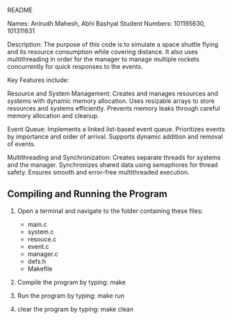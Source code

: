 README

Names: Anirudh Mahesh, Abhi Bashyal
Student Numbers: 101195630, 101311631

Description: The purpose of this code is to simulate a space shuttle flying and its resource consumption while covering distance. It also uses multithreading in order for the manager to manage multiple rockets concurrently for quick responses to the events.

Key Features include:

Resource and System Management:
Creates and manages resources and systems with dynamic memory allocation.
Uses resizable arrays to store resources and systems efficiently.
Prevents memory leaks through careful memory allocation and cleanup.

Event Queue:
Implements a linked list-based event queue.
Prioritizes events by importance and order of arrival.
Supports dynamic addition and removal of events.

Multithreading and Synchronization:
Creates separate threads for systems and the manager.
Synchronizes shared data using semaphores for thread safety.
Ensures smooth and error-free multithreaded execution.


Compiling and Running the Program
---------------------------------
1. Open a terminal and navigate to the folder containing these files:
   - main.c
   - system.c
   - resouce.c
   - event.c
   - manager.c
   - defs.h
   - Makefile
   

2. Compile the program by typing:
   make

3. Run the program by typing:
    make run

4. clear the program by typing:
   make clean